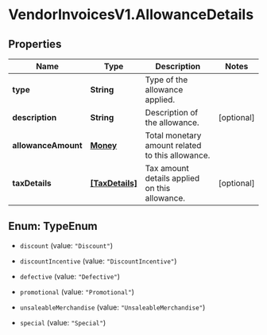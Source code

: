 # VendorInvoicesV1.AllowanceDetails

## Properties
Name | Type | Description | Notes
------------ | ------------- | ------------- | -------------
**type** | **String** | Type of the allowance applied. | 
**description** | **String** | Description of the allowance. | [optional] 
**allowanceAmount** | [**Money**](Money.md) | Total monetary amount related to this allowance. | 
**taxDetails** | [**[TaxDetails]**](TaxDetails.md) | Tax amount details applied on this allowance. | [optional] 


<a name="TypeEnum"></a>
## Enum: TypeEnum


* `discount` (value: `"Discount"`)

* `discountIncentive` (value: `"DiscountIncentive"`)

* `defective` (value: `"Defective"`)

* `promotional` (value: `"Promotional"`)

* `unsaleableMerchandise` (value: `"UnsaleableMerchandise"`)

* `special` (value: `"Special"`)




